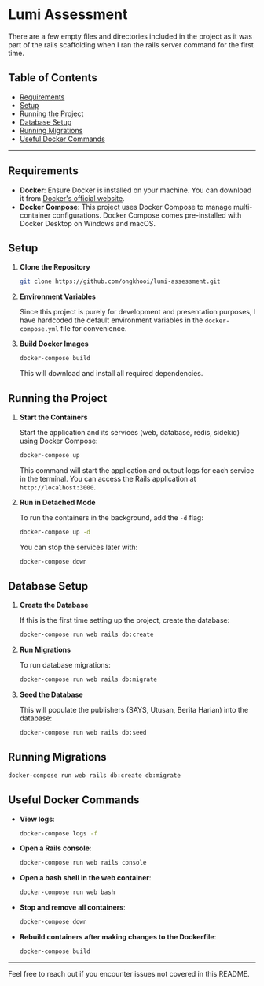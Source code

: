 # Lumi Assessment

There are a few empty files and directories included in the project as it was part of the rails scaffolding when I ran the rails server command for the first time.

## Table of Contents

- [Requirements](#requirements)
- [Setup](#setup)
- [Running the Project](#running-the-project)
- [Database Setup](#database-setup)
- [Running Migrations](#running-migrations)
- [Useful Docker Commands](#useful-docker-commands)

---

## Requirements

- **Docker**: Ensure Docker is installed on your machine. You can download it from [Docker's official website](https://www.docker.com/get-started).
- **Docker Compose**: This project uses Docker Compose to manage multi-container configurations. Docker Compose comes pre-installed with Docker Desktop on Windows and macOS.

## Setup

1. **Clone the Repository**

   ```bash
   git clone https://github.com/ongkhooi/lumi-assessment.git
   ```

2. **Environment Variables**

   Since this project is purely for development and presentation purposes, I have hardcoded the default environment variables in the `docker-compose.yml` file for convenience.

3. **Build Docker Images**

   ```bash
   docker-compose build
   ```

   This will download and install all required dependencies.

## Running the Project

1. **Start the Containers**

   Start the application and its services (web, database, redis, sidekiq) using Docker Compose:

   ```bash
   docker-compose up
   ```

   This command will start the application and output logs for each service in the terminal. You can access the Rails application at `http://localhost:3000`.

2. **Run in Detached Mode**

   To run the containers in the background, add the `-d` flag:

   ```bash
   docker-compose up -d
   ```

   You can stop the services later with:

   ```bash
   docker-compose down
   ```

## Database Setup

1. **Create the Database**

   If this is the first time setting up the project, create the database:

   ```bash
   docker-compose run web rails db:create
   ```

2. **Run Migrations**

   To run database migrations:

   ```bash
   docker-compose run web rails db:migrate
   ```

3. **Seed the Database**

   This will populate the publishers (SAYS, Utusan, Berita Harian) into the database:

   ```bash
   docker-compose run web rails db:seed
   ```

## Running Migrations

```bash
docker-compose run web rails db:create db:migrate
```

## Useful Docker Commands

- **View logs**:

  ```bash
  docker-compose logs -f
  ```

- **Open a Rails console**:

  ```bash
  docker-compose run web rails console
  ```

- **Open a bash shell in the web container**:

  ```bash
  docker-compose run web bash
  ```

- **Stop and remove all containers**:

  ```bash
  docker-compose down
  ```

- **Rebuild containers after making changes to the Dockerfile**:

  ```bash
  docker-compose build
  ```

---

Feel free to reach out if you encounter issues not covered in this README.